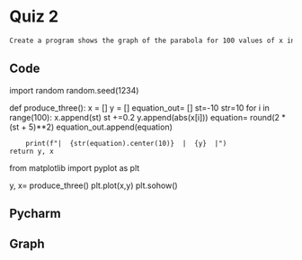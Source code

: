 # Quiz 2

```diff
Create a program shows the graph of the parabola for 100 values of x in the interval -10 < x < 10   
```

## Code
import random
random.seed(1234)

def produce_three():
    x = []
    y = []
    equation_out= []
    st=-10
    str=10
    for i in range(100):
        x.append(st)
        st +=0.2
        y.append(abs(x[i]))
        equation= round(2 * (st + 5)**2)
        equation_out.append(equation)

        print(f"|  {str(equation).center(10)}  |  {y}  |")
    return y, x

from matplotlib import pyplot as plt

y, x= produce_three()
plt.plot(x,y)
plt.sohow()

## Pycharm

## Graph
